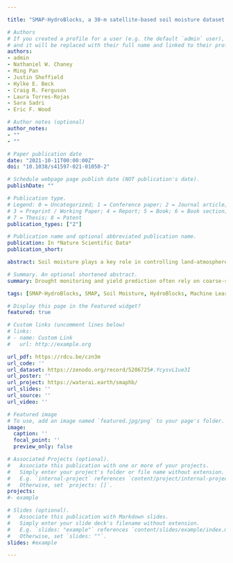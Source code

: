```yaml
---

title: "SMAP-HydroBlocks, a 30-m satellite-based soil moisture dataset for the conterminous US"

# Authors
# If you created a profile for a user (e.g. the default `admin` user), write the username (folder name) here 
# and it will be replaced with their full name and linked to their profile.
authors:
- admin
- Nathaniel W. Chaney
- Ming Pan
- Justin Sheffield
- Hylke E. Beck
- Craig R. Ferguson
- Laura Torres-Rojas
- Sara Sadri
- Eric F. Wood

# Author notes (optional)
author_notes:
- ""
- ""

# Paper publication date
date: "2021-10-11T00:00:00Z"
doi: "10.1038/s41597-021-01050-2"

# Schedule webpage page publish date (NOT publication's date).
publishDate: ""

# Publication type.
# Legend: 0 = Uncategorized; 1 = Conference paper; 2 = Journal article;
# 3 = Preprint / Working Paper; 4 = Report; 5 = Book; 6 = Book section;
# 7 = Thesis; 8 = Patent
publication_types: ["2"]

# Publication name and optional abbreviated publication name.
publication: In *Nature Scientific Data*
publication_short:  

abstract: Soil moisture plays a key role in controlling land-atmosphere interactions, with implications for water resources, agriculture, climate, and ecosystem dynamics. Although soil moisture varies strongly across the landscape, current monitoring capabilities are limited to coarse-scale satellite retrievals and a few regional in-situ networks. Here, we introduce SMAP-HydroBlocks (SMAP-HB), a high-resolution satellite-based surface soil moisture dataset at an unprecedented 30-m resolution (2015–2019) across the conterminous United States. SMAP-HB was produced by using a scalable cluster-based merging scheme that combines high-resolution land surface modeling, radiative transfer modeling, machine learning, SMAP satellite microwave data, and in-situ observations. We evaluated the resulting dataset over 1,192 observational sites. SMAP-HB performed substantially better than the current state-of-the-art SMAP products, showing a median temporal correlation of 0.73 ± 0.13 and a median Kling-Gupta Efficiency of 0.52 ± 0.20. The largest benefit of SMAP-HB is, however, the high spatial detail and improved representation of the soil moisture spatial variability and spatial accuracy with respect to SMAP products. The SMAP-HB dataset is available via zenodo and at https://waterai.earth/smaphb.

# Summary. An optional shortened abstract.
summary: Drought monitoring and yield prediction often rely on coarse-scale hydroclimate data or (infrequent) vegetation indexes that do not always indicate the conditions farmers face in the field. Consequently, decision-making based on these indices can often be disconnected from the farmer reality. Our study focuses on smallholder farming systems in data-sparse developing countries, and it shows how field-scale soil moisture can leverage and improve crop yield prediction and drought impact assessment. 

tags: [SMAP-HydroBlocks, SMAP, Soil Moisture, HydroBlocks, Machine Learning, Droughts, Land Surface Modeling, Remote Sensing]

# Display this page in the Featured widget?
featured: true

# Custom links (uncomment lines below)
# links:
# - name: Custom Link
#   url: http://example.org

url_pdf: https://rdcu.be/czn3m
url_code: ''
url_dataset: https://zenodo.org/record/5206725#.YcysvL1ue3I
url_poster: ''
url_project: https://waterai.earth/smaphb/
url_slides: ''
url_source: ''
url_video: ''

# Featured image
# To use, add an image named `featured.jpg/png` to your page's folder. 
image:
  caption: ''
  focal_point: ''
  preview_only: false

# Associated Projects (optional).
#   Associate this publication with one or more of your projects.
#   Simply enter your project's folder or file name without extension.
#   E.g. `internal-project` references `content/project/internal-project/index.md`.
#   Otherwise, set `projects: []`.
projects: 
#- example

# Slides (optional).
#   Associate this publication with Markdown slides.
#   Simply enter your slide deck's filename without extension.
#   E.g. `slides: "example"` references `content/slides/example/index.md`.
#   Otherwise, set `slides: ""`.
slides: #example

---
```


